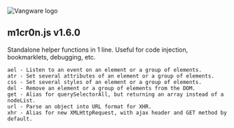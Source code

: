 ![Vangware logo](http://vangware.com/assets/img/github-logo.png)

m1cr0n.js v1.6.0
----

Standalone helper functions in 1 line. Useful for code injection, bookmarklets, debugging, etc.

```
ael - Listen to an event on an element or a group of elements.
atr - Set several attributes of an element or a group of elements.
css - Set several styles of an element or a group of elements.
del - Remove an element or a group of elements from the DOM.
get - Alias for querySelectorAll, but returning an array instead of a nodeList.
url - Parse an object into URL format for XHR.
xhr - Alias for new XMLHttpRequest, with ajax header and GET method by default.
```
